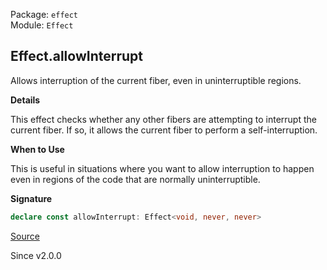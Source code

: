 Package: `effect`<br />
Module: `Effect`<br />

## Effect.allowInterrupt

Allows interruption of the current fiber, even in uninterruptible regions.

**Details**

This effect checks whether any other fibers are attempting to interrupt the
current fiber. If so, it allows the current fiber to perform a
self-interruption.

**When to Use**

This is useful in situations where you want to allow interruption to happen
even in regions of the code that are normally uninterruptible.

**Signature**

```ts
declare const allowInterrupt: Effect<void, never, never>
```

[Source](https://github.com/Effect-TS/effect/tree/main/packages/effect/src/Effect.ts#L4696)

Since v2.0.0